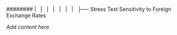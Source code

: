 ######## |   |   |   |   |   |   |   ├── Stress Test Sensitivity to Foreign Exchange Rates

*Add content here*